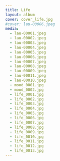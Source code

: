 ```yaml
---
title: Life
layout: album
cover: cover_life.jpg
#cover: lau-00006.jpeg
media:
  - lau-00001.jpeg
  - lau-00002.jpeg
  - lau-00003.jpeg
  - lau-00004.jpeg
  - lau-00005.jpeg
  - lau-00006.jpeg
  - lau-00007.jpeg
  - lau-00008.jpeg
  - lau-00009.jpeg
  - lau-00011.jpeg
  - lau-00010.jpeg
  - mood_0001.jpg
  - mood_0002.jpg
  - life_0001.jpg
  - life_0002.jpg
  - life_0003.jpg
  - life_0004.jpg
  - life_0005.jpg
  - life_0006.jpg
  - life_0007.jpg
  - life_0008.jpg
  - life_0009.jpg
  - life_0010.jpg
  - life_0011.jpg
  - life_0012.jpg
  - life_0013.jpg
---
```

